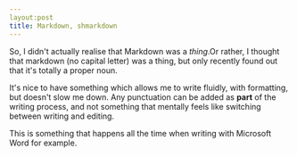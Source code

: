 ```yaml
---
layout:post
title: Markdown, shmarkdown
---
```


So, I didn't actually realise that Markdown was a *thing*.Or rather, I thought that markdown (no capital letter) was a thing, but only recently found out that it's totally a proper noun. 

It's nice to have something which allows me to write fluidly, with formatting, but doesn't slow me down. Any punctuation can be added as **part** of the writing process, and not something that mentally feels like switching between writing and editing.  

This is something that happens all the time when writing with Microsoft Word for example.
